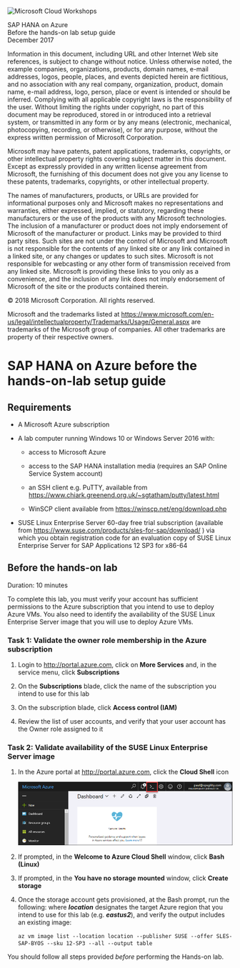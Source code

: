 
![Microsoft Cloud Workshops](https://github.com/Microsoft/MCW-Template-Cloud-Workshop/raw/master/Media/ms-cloud-workshop.png "Microsoft Cloud Workshops")

<div class="MCWHeader1">
SAP HANA on Azure
</div>

<div class="MCWHeader2">
Before the hands-on lab setup guide
</div>

<div class="MCWHeader3">
December 2017
</div>


Information in this document, including URL and other Internet Web site references, is subject to change without notice. Unless otherwise noted, the example companies, organizations, products, domain names, e-mail addresses, logos, people, places, and events depicted herein are fictitious, and no association with any real company, organization, product, domain name, e-mail address, logo, person, place or event is intended or should be inferred. Complying with all applicable copyright laws is the responsibility of the user. Without limiting the rights under copyright, no part of this document may be reproduced, stored in or introduced into a retrieval system, or transmitted in any form or by any means (electronic, mechanical, photocopying, recording, or otherwise), or for any purpose, without the express written permission of Microsoft Corporation.

Microsoft may have patents, patent applications, trademarks, copyrights, or other intellectual property rights covering subject matter in this document. Except as expressly provided in any written license agreement from Microsoft, the furnishing of this document does not give you any license to these patents, trademarks, copyrights, or other intellectual property.

The names of manufacturers, products, or URLs are provided for informational purposes only and Microsoft makes no representations and warranties, either expressed, implied, or statutory, regarding these manufacturers or the use of the products with any Microsoft technologies. The inclusion of a manufacturer or product does not imply endorsement of Microsoft of the manufacturer or product. Links may be provided to third party sites. Such sites are not under the control of Microsoft and Microsoft is not responsible for the contents of any linked site or any link contained in a linked site, or any changes or updates to such sites. Microsoft is not responsible for webcasting or any other form of transmission received from any linked site. Microsoft is providing these links to you only as a convenience, and the inclusion of any link does not imply endorsement of Microsoft of the site or the products contained therein.

© 2018 Microsoft Corporation. All rights reserved.

Microsoft and the trademarks listed at <https://www.microsoft.com/en-us/legal/intellectualproperty/Trademarks/Usage/General.aspx> are trademarks of the Microsoft group of companies. All other trademarks are property of their respective owners.

# SAP HANA on Azure before the hands-on-lab setup guide

## Requirements

-   A Microsoft Azure subscription

-   A lab computer running Windows 10 or Windows Server 2016 with:

    -   access to Microsoft Azure

    -   access to the SAP HANA installation media (requires an SAP Online Service System account)

    -   an SSH client e.g. PuTTY, available from <https://www.chiark.greenend.org.uk/~sgtatham/putty/latest.html>

    -   WinSCP client available from <https://winscp.net/eng/download.php>

-   SUSE Linux Enterprise Server 60-day free trial subscription (available from <https://www.suse.com/products/sles-for-sap/download/> ) via which you obtain registration code for an evaluation copy of SUSE Linux Enterprise Server for SAP Applications 12 SP3 for x86-64


## Before the hands-on lab

Duration: 10 minutes

To complete this lab, you must verify your account has sufficient permissions to the Azure subscription that you intend to use to deploy Azure VMs. You also need to identify the availability of the SUSE Linux Enterprise Server image that you will use to deploy Azure VMs.

### Task 1: Validate the owner role membership in the Azure subscription

1.  Login to <http://portal.azure.com>, click on **More Services** and, in the service menu, click **Subscriptions**

2.  On the **Subscriptions** blade, click the name of the subscription you intend to use for this lab

3.  On the subscription blade, click **Access control (IAM)**

4.  Review the list of user accounts, and verify that your user account has the Owner role assigned to it

### Task 2: Validate availability of the SUSE Linux Enterprise Server image 

1.  In the Azure portal at <http://portal.azure.com>, click the **Cloud Shell** icon

    ![In the Azure Portal, the Cloud Shell icon is selected.](images/Setup/image2.png "Azure Portal")

2.  If prompted, in the **Welcome to Azure Cloud Shell** window, click **Bash (Linux)**

3.  If prompted, in the **You have no storage mounted** window, click **Create storage**

4.  Once the storage account gets provisioned, at the Bash prompt, run the following: where ***location*** designates the target Azure region that you intend to use for this lab (e.g. ***eastus2***), and verify the output includes an existing image:

    ```
    az vm image list --location location --publisher SUSE --offer SLES-SAP-BYOS --sku 12-SP3 --all --output table
    ``` 
     
You should follow all steps provided *before* performing the Hands-on lab.

